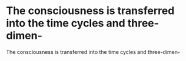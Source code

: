 # The consciousness is transferred into the time cycles and three-dimen-

The consciousness is transferred into the time cycles and three-dimen-